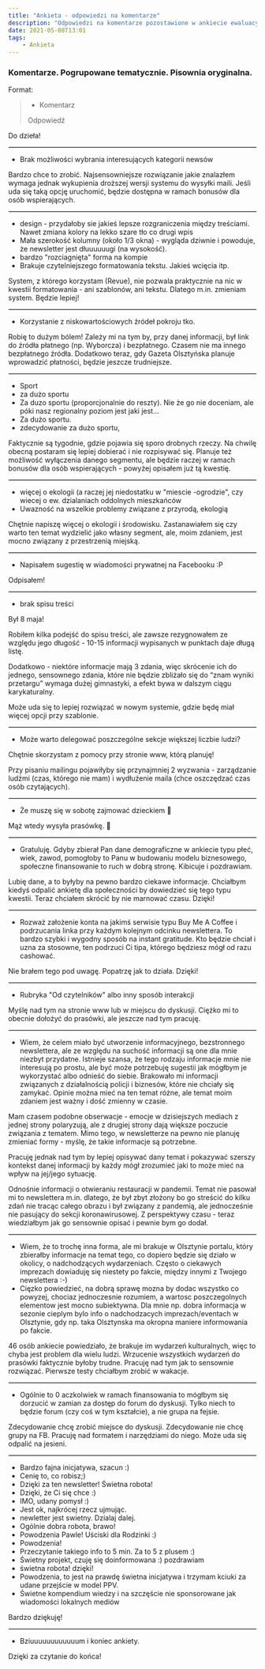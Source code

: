 ```yaml
---
title: "Ankieta - odpowiedzi na komentarze"
description: "Odpowiedzi na komentarze pozostawione w ankiecie ewaluacyjnej prasówki"
date: 2021-05-08T13:01
tags: 
    - Ankieta
---
```



### Komentarze. Pogrupowane tematycznie. Pisownia oryginalna.

Format:
> * Komentarz
> 
> Odpowiedź

Do dzieła!

<hr style="border:1px solid lightgray"> </hr>

* Brak możliwości wybrania interesujących kategorii newsów 

Bardzo chce to zrobić. Najsensowniejsze rozwiązanie jakie znalazłem wymaga jednak wykupienia droższej wersji systemu do wysyłki maili. Jeśli uda się taką opcję uruchomić, będzie dostępna w ramach bonusów dla osób wspierających.

<hr style="border:1px solid lightgray"> </hr>

* design - przydałoby sie jakieś lepsze rozgraniczenia między treściami. Nawet zmiana kolory na lekko szare tło co drugi wpis 
* Mała szerokość kolumny (około 1/3 okna) - wygląda dziwnie i powoduje, że newsletter jest dłuuuuuugi (na wysokość).
* bardzo "rozciagnięta" forma na kompie 
* Brakuje czytelniejszego formatowania tekstu. Jakieś wcięcia itp.

System, z którego korzystam (Revue), nie pozwala praktycznie na nic w kwestii formatowania - ani szablonów, ani tekstu. Dlatego m.in. zmieniam system. Będzie lepiej!

<hr style="border:1px solid lightgray"> </hr>

* Korzystanie z niskowartościowych źródeł pokroju tko.  

Robię to dużym bólem! Zależy mi na tym by, przy danej informacji, był link do źródła płatnego (np. Wyborcza) i bezpłatnego. Czasem nie ma innego bezpłatnego źródła. Dodatkowo teraz, gdy Gazeta Olsztyńska planuje wprowadzić płatności, będzie jeszcze trudniejsze.

<hr style="border:1px solid lightgray"> </hr>

* Sport
* za dużo sportu 
* Za duzo sportu (proporcjonalnie do reszty). Nie że go nie doceniam, ale póki nasz regionalny poziom jest jaki jest... 
* Za dużo sportu.  
* zdecydowanie za dużo sportu, 

Faktycznie są tygodnie, gdzie pojawia się sporo drobnych rzeczy. Na chwilę obecną postaram się lepiej dobierać i nie rozpisywać się. Planuje też możliwość wyłączenia danego segmentu, ale będzie raczej w ramach bonusów dla osób wspierających - powyżej opisałem już tą kwestię.

<hr style="border:1px solid lightgray"> </hr>

* więcej o ekologii (a raczej jej niedostatku w "miescie -ogrodzie", czy wiecej o ew. dzialaniach oddolnych mieszkańców 
* Uwazność na wszelkie problemy związane z przyrodą, ekologią

Chętnie napiszę więcej o ekologii i środowisku. Zastanawiałem się czy warto ten temat wydzielić jako własny segment, ale, moim zdaniem, jest mocno związany z przestrzenią miejską.

<hr style="border:1px solid lightgray"> </hr>

* Napisałem sugestię w wiadomości prywatnej na Facebooku :P

Odpisałem!

<hr style="border:1px solid lightgray"> </hr>

* brak spisu treści 

Był 8 maja!

Robiłem kilka podejść do spisu treści, ale zawsze rezygnowałem ze względu jego długość - 10-15 informacji wypisanych w punktach daje długą listę. 

Dodatkowo - niektóre informacje mają 3 zdania, więc skrócenie ich do jednego, sensownego zdania, które nie będzie zbliżało się do “znam wyniki przetargu” wymaga dużej gimnastyki, a efekt bywa w dalszym ciągu karykaturalny. 

Może uda się to lepiej rozwiązać w nowym systemie, gdzie będę miał więcej opcji przy szablonie.

<hr style="border:1px solid lightgray"> </hr>

* Może warto delegować poszczególne sekcje większej liczbie ludzi? 

Chętnie skorzystam z pomocy przy stronie www, którą planuję! 

Przy pisaniu mailingu pojawiłyby się przynajmniej 2 wyzwania - zarządzanie ludźmi (czas, którego nie mam) i wydłużenie maila (chce oszczędzać czas osób czytających).

<hr style="border:1px solid lightgray"> </hr>

* Że muszę się w sobotę zajmować dzieckiem 🍼

Mąż wtedy wysyła prasówkę. 🤷

<hr style="border:1px solid lightgray"> </hr>

* Gratuluję. Gdyby zbierał Pan dane demograficzne w ankiecie typu płeć, wiek, zawod, pomogłoby to Panu w budowaniu modelu biznesowego, społeczne finansowanie to ruch w dobrą stronę. Kibicuje i pozdrawiam. 

Lubię dane, a to byłyby na pewno bardzo ciekawe informacje. Chciałbym kiedyś odpalić ankietę dla społeczności by dowiedzieć się tego typu kwestii. Teraz chciałem skrócić by nie marnować czasu. Dzięki!

<hr style="border:1px solid lightgray"> </hr>

* Rozważ założenie konta na jakimś serwisie typu Buy Me A Coffee i podrzucania linka przy każdym kolejnym odcinku newslettera. To bardzo szybki i wygodny sposób na instant gratitude. Kto będzie chciał i uzna za stosowne, ten podrzuci Ci tipa, którego będziesz mógł od razu cashować. 

Nie brałem tego pod uwagę. Popatrzę jak to działa. Dzięki!

<hr style="border:1px solid lightgray"> </hr>

* Rubryka "Od czytelników" albo inny sposób interakcji

Myślę nad tym na stronie www lub w miejscu do dyskusji. Ciężko mi to obecnie dołożyć do prasówki, ale jeszcze nad tym pracuję.

<hr style="border:1px solid lightgray"> </hr>
 
* Wiem, że celem miało być utworzenie informacyjnego, bezstronnego newslettera, ale ze względu na suchość informacji są one dla mnie niezbyt przydatne. Istnieje szansa, że tego rodzaju informacje mnie nie interesują po prostu, ale być może potrzebuję sugestii jak mógłbym je wykorzystać albo odnieść do siebie. Brakowało mi informacji związanych z działalnością policji i biznesów, które nie chciały się zamykać. Opinie można mieć na ten temat różne, ale temat moim zdaniem jest ważny i dość zmienny w czasie. 

Mam czasem podobne obserwacje - emocje w dzisiejszych mediach z jednej strony polaryzują, ale z drugiej strony dają większe poczucie związania z tematem. Mimo tego, w newsletterze na pewno nie planuję zmieniać formy - myślę, że takie informacje są potrzebne. 

Pracuję jednak nad tym by lepiej opisywać dany temat i pokazywać szerszy kontekst danej informacji by każdy mógł zrozumieć jaki to może mieć na wpływ na jej/jego sytuację.

Odnośnie informacji o otwieraniu restauracji w pandemii. Temat nie pasował mi to newslettera m.in. dlatego, że był zbyt złożony bo go streścić do kilku zdań nie tracąc całego obrazu i był związany z pandemią, ale jednocześnie nie pasujący do sekcji koronawirusowej. Z perspektywy czasu - teraz wiedziałbym jak go sensownie opisać i pewnie bym go dodał. 

<hr style="border:1px solid lightgray"> </hr>

* Wiem, że to trochę inna forma, ale mi brakuje w Olsztynie portalu, który zbierałby informacje na temat tego, co dopiero będzie się działo w okolicy, o nadchodzących wydarzeniach. Często o ciekawych imprezach dowiaduję się niestety po fakcie, między innymi z Twojego newslettera :-)
* Cięzko powiedzieć, na dobrą sprawę mozna by dodac wszystko co powyzej, chociaz jednoczesnie rozumiem, a wartosc poszczegolnych elementow jest mocno subiektywna. Dla mnie np. dobra informacja w sezonie cieplym bylo info o nadchodzacych imprezach/eventach w Olsztynie, gdy np. taka Olsztynska ma okropna maniere informowania po fakcie.


46 osób ankiecie powiedziało, że brakuje im wydarzeń kulturalnych, więc to chyba jest problem dla wielu ludzi. Wrzucenie wszystkich wydarzeń do prasówki faktycznie byłoby trudne. Pracuję nad tym jak to sensownie rozwiązać. Pierwsze testy chciałbym zrobić w wakacje.

<hr style="border:1px solid lightgray"> </hr>

* Ogólnie to 0 aczkolwiek w ramach finansowania to mógłbym się dorzucić w zamian za dostęp do forum do dyskusji. Tylko niech to będzie forum (czy coś w tym kształcie), a nie grupa na fejsie. 

Zdecydowanie chcę zrobić miejsce do dyskusji. Zdecydowanie nie chcę grupy na FB. Pracuję nad formatem i narzędziami do niego. Może uda się odpalić na jesieni.

<hr style="border:1px solid lightgray"> </hr>

* Bardzo fajna inicjatywa, szacun :) 
* Cenię to, co robisz;) 
* Dzięki za ten newsletter! Świetna robota! 
* Dzięki, że Ci się chce :)
* IMO, udany pomysł  :) 
* Jest ok, najkrócej rzecz ujmując. 
* newletter jest swietny. Dzialaj dalej. 
* Ogólnie dobra robota, brawo! 
* Powodzenia Pawle! Uściski dla Rodzinki :) 
* Powodzenia!  
* Przeczytanie takiego info to 5 min. Za to 5 z plusem :) 
* Świetny projekt, czuję się doinformowana :) pozdrawiam 
* świetna robota! dzięki! 
* Powodzenia, to jest na prawdę świetna inicjatywa i trzymam kciuki za udane przejście w model PPV. 
* Świetne kompendium wiedzy i na szczęście nie sponsorowane jak wiadomości lokalnych mediów  

Bardzo dziękuję!

<hr style="border:1px solid lightgray"> </hr>

* Bziuuuuuuuuuuuum i koniec ankiety.  

Dzięki za czytanie do końca!


